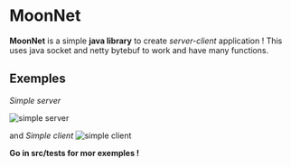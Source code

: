 # MoonNet
**MoonNet** is a simple **java library** to create *server-client* application !
This uses java socket and netty bytebuf to work and have many functions.

## Exemples
*Simple server*

![simple server](https://i.ibb.co/G2WfJ8W/1.png)

and *Simple client*
![simple client](https://i.ibb.co/0txRn1R/2.png)

**Go in src/tests for mor exemples !**

